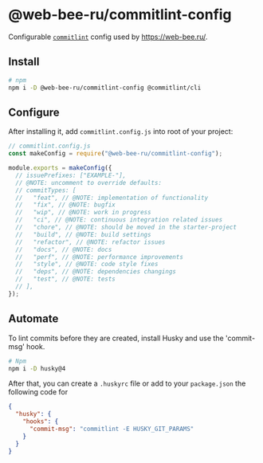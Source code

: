 # @web-bee-ru/commitlint-config

Configurable [`commitlint`](https://github.com/conventional-changelog/commitlint) config used by https://web-bee.ru/.

## Install

```sh
# npm
npm i -D @web-bee-ru/commitlint-config @commitlint/cli
```

## Configure

After installing it, add `commitlint.config.js` into root of your project:

```js
// commitlint.config.js
const makeConfig = require("@web-bee-ru/commitlint-config");

module.exports = makeConfig({
  // issuePrefixes: ["EXAMPLE-"],
  // @NOTE: uncomment to override defaults:
  // commitTypes: [
  //   "feat", // @NOTE: implementation of functionality
  //   "fix", // @NOTE: bugfix
  //   "wip", // @NOTE: work in progress
  //   "ci", // @NOTE: continuous integration related issues
  //   "chore", // @NOTE: should be moved in the starter-project
  //   "build", // @NOTE: build settings
  //   "refactor", // @NOTE: refactor issues
  //   "docs", // @NOTE: docs
  //   "perf", // @NOTE: performance improvements
  //   "style", // @NOTE: code style fixes
  //   "deps", // @NOTE: dependencies changings
  //   "test", // @NOTE: tests
  // ],
});

```

## Automate

To lint commits before they are created, install Husky and use the 'commit-msg' hook.

```sh
# Npm
npm i -D husky@4
```

After that, you can create a `.huskyrc` file or add to your `package.json` the following code for

```json
{
  "husky": {
    "hooks": {
      "commit-msg": "commitlint -E HUSKY_GIT_PARAMS"
    }
  }
}
```
